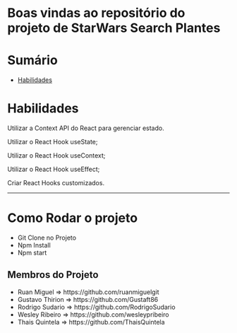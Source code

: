 

# Boas vindas ao repositório do projeto de StarWars Search Plantes


# Sumário

- [Habilidades](#habilidades)
 

# Habilidades

Utilizar a Context API do React para gerenciar estado.

Utilizar o React Hook useState;

Utilizar o React Hook useContext;

Utilizar o React Hook useEffect;

Criar React Hooks customizados.




---
<h1> Como Rodar o projeto</h1>
<ul>
  <li> Git Clone no Projeto</li>
  <li> Npm Install</li>
  <li> Npm start</li>
 </ul>

<h2>Membros do Projeto</h2>
<ul>
  <li>Ruan Miguel => https://github.com/ruanmiguelgit</li>
  <li> Gustavo Thirion => https://github.com/Gustaft86</li>
  <li> Rodrigo Sudario => https://github.com/RodrigoSudario</li>
  <li> Wesley Ribeiro => https://github.com/wesleypribeiro </li>
  <li> Thais Quintela => https://github.com/ThaisQuintela </li>
</ul>



  
